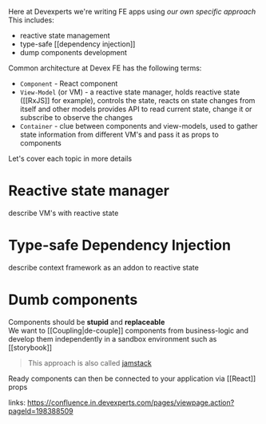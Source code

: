 ---
---
Here at Devexperts we're writing FE apps using *our own specific approach*  
This includes:
- reactive state management
- type-safe [[dependency injection]] 
- dump components development

Common architecture at Devex FE has the following terms:
- `Component` - React component
- `View-Model` (or VM) - a reactive state manager, holds reactive state ([[RxJS]] for example), controls the state, reacts on state changes from itself and other models provides API to read current state, change it or subscribe to observe the changes
- `Container` - clue between components and view-models, used to gather state information from different VM's and pass it as props to components

Let's cover each topic in more details
# Reactive state manager
describe VM's with reactive state
# Type-safe Dependency Injection
describe context framework as an addon to reactive state

# Dumb components
Components should be **stupid** and **replaceable**  
We want to [[Coupling|de-couple]] components from business-logic and develop them independently in a sandbox environment such as [[storybook]]
> This approach is also called [jamstack](https://jamstack.org/)

Ready components can then be connected to your application via [[React]] props


links:
https://confluence.in.devexperts.com/pages/viewpage.action?pageId=198388509
